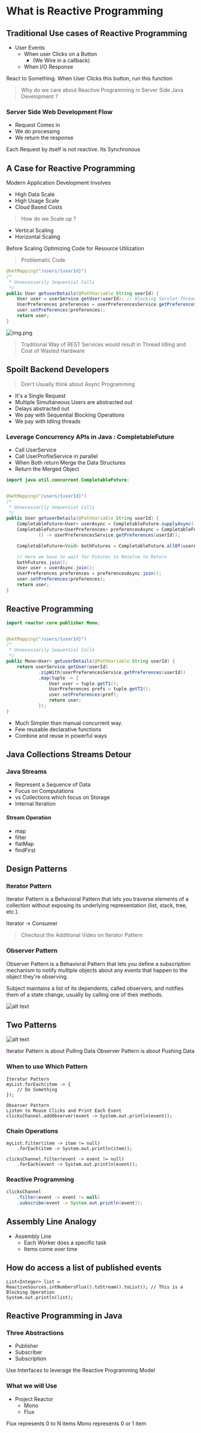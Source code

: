 # What is Reactive Programming

## Traditional Use cases of Reactive Programming

- User Events
    - When user Clicks on a Button
        - (We Wire in a callback)
    - When I/O Response

React to Something. When User Clicks this button, run this function

> Why do we care about Reactive Programming in Server Side Java Development ?

### Server Side Web Development Flow

- Request Comes in
- We do processing
- We return the response

Each Request by itself is not reactive. Its Synchronous

## A Case for Reactive Programming

Modern Application Development Involves

- High Data Scale
- High Usage Scale
- Cloud Based Costs

> How do we Scale up ?

- Vertical Scaling
- Horizontal Scaling

Before Scaling Optimizing Code for Resource Utilization

> Problematic Code

```java
@GetMapping("/users/{userId}")
/*
 * Unnecessarily Sequential Calls
 */
public User getuserDetails(@PathVariable String userId) {
    User user = userService.getUser(userId); // Blocking Servlet Thread
    UserPreferences preferences = userPreferencesService.getPreferences(userId); // Blocking Servlet Thread
    user.setPreferences(preferences);
    return user;
}
```

![img.png](images/img.png)

> Traditional Way of REST Services would result in Thread Idling and Cost of Wasted Hardware

## Spoilt Backend Developers

> Don't Usually think about Async Programming

- It's a Single Request
- Multiple Simultaneous Users are abstracted out
- Delays abstracted out
- We pay with Sequential Blocking Operations
- We pay with Idling threads

### Leverage Concurrency APIs in Java : CompletableFuture

- Call UserService
- Call UserProfileService in parallel
- When Both return Merge the Data Structures
- Return the Merged Object

```java
import java.util.concurrent.CompletableFuture;


@GetMapping("/users/{userId}")
/*
 * Unnecessarily Sequential Calls
 */
public User getuserDetails(@PathVariable String userId) {
    CompletableFuture<User> userAsync = CompletableFuture.supplyAsync(() -> userService.getUser(userId));
    CompletableFuture<UserPreferences> preferencesAsync = CompletableFuture.supplyAsync(
            () -> userPreferencesService.getPreferences(userId));

    CompletableFuture<Void> bothFutures = CompletableFuture.allOf(userAsync, preferencesAsync);

    // Here we have to wait for Futures to Resolve to Return 
    bothFutures.join();
    User user = userAsync.join();
    UserPreferences preferences = preferencesAsync.join();
    user.setPreferences(preferences);
    return user;
}
```

## Reactive Programming

```java
import reactor.core.publisher.Mono;


@GetMapping("/users/{userId}")
/*
 * Unnecessarily Sequential Calls
 */
public Mono<User> getuserDetails(@PathVariable String userId) {
    return userService.getUser(userId)
            .zipWith(userPreferencesService.getPreferences(userId))
            .map(tuple -> {
                User user = tuple.getT1();
                UserPreferences prefs = tuple.getT2();
                user.setPreferences(pref);
                return user;
            });
}
```

- Much Simpler than manual concurrent way.
- Few reusable declarative functions
- Combine and reuse in powerful ways

## Java Collections Streams Detour

### Java Streams

- Represent a Sequence of Data
- Focus on Computations
- vs Collections which focus on Storage
- Internal Iteration

#### Stream Operation

- map
- filter
- flatMap
- findFirst 


## Design Patterns 

### Iterator Pattern 

Iterator Pattern is a Behavioral Pattern that lets you traverse elements of a collection without exposing its underlying representation (list, stack, tree, etc.).

Iterator -> Consumer

> Checkout the Additional Video on Iterator Pattern

### Observer Pattern

Observer Pattern is a Behavioral Pattern that lets you define a subscription mechanism to notify multiple objects about any events that happen to the object they're observing.

Subject maintains a list of its dependents, called observers, and notifies them of a state change, usually by calling one of their methods.

![alt text](images/image1.png)

## Two Patterns 

![alt text](images/image.png)

Iterator Pattern is about Pulling Data
Observer Pattern is about Pushing Data

### When to use Which Pattern

```
Iterator Pattern
myList.forEach(item -> {
    // Do Something
});

Observer Pattern
Listen to Mouse Clicks and Print Each Event 
clicksChannel.addObserver(event -> System.out.println(event));
```

### Chain Operations

```
myList.filter(item -> item != null)
    .forEach(item -> System.out.println(item));

clicksChannel.filter(event -> event != null)
    .forEach(event -> System.out.println(event));
```

### Reactive Programming

```java
clicksChannel
    .filter(event -> event != null)
    .subscribe(event -> System.out.println(event));
```

## Assembly Line Analogy

- Assembly Line
    - Each Worker does a specific task
    - Items come over time
 

 ## How do access a list of published events 

```
List<Integer> list = ReactiveSources.intNumbersFlux().toStream().toList(); // This is a Blocking Operation
System.out.println(list);

```

## Reactive Programming in Java

### Three Abstractions 

- Publisher
- Subscriber
- Subscription

Use Interfaces to leverage the Reactive Programming Model

### What we will Use 

- Project Reactor
    - Mono
    - Flux

Flux represents 0 to N items
Mono represents 0 or 1 item

